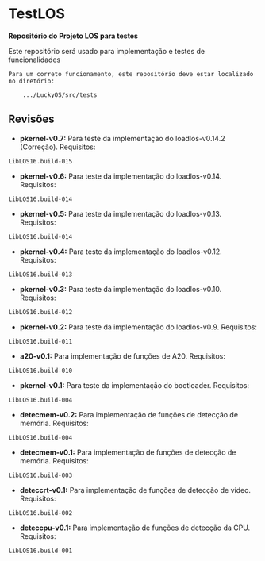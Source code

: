 # TestLOS #
**Repositório do Projeto LOS para testes**

Este repositório será usado para implementação e testes de funcionalidades

```
Para um correto funcionamento, este repositório deve estar localizado no diretório:

	.../LuckyOS/src/tests
```

## Revisões ##

* **pkernel-v0.7:** Para teste da implementação do loadlos-v0.14.2 (Correção).
Requisitos:

```
LibLOS16.build-015
```

* **pkernel-v0.6:** Para teste da implementação do loadlos-v0.14.
Requisitos:

```
LibLOS16.build-014
```

* **pkernel-v0.5:** Para teste da implementação do loadlos-v0.13.
Requisitos:

```
LibLOS16.build-014
```

* **pkernel-v0.4:** Para teste da implementação do loadlos-v0.12.
Requisitos:

```
LibLOS16.build-013
```

* **pkernel-v0.3:** Para teste da implementação do loadlos-v0.10.
Requisitos:

```
LibLOS16.build-012
```

* **pkernel-v0.2:** Para teste da implementação do loadlos-v0.9.
Requisitos:

```
LibLOS16.build-011
```

* **a20-v0.1:** Para implementação de funções de A20.
Requisitos:

```
LibLOS16.build-010
```

* **pkernel-v0.1:** Para teste da implementação do bootloader.
Requisitos:

```
LibLOS16.build-004
```

* **detecmem-v0.2:** Para implementação de funções de detecção de memória.
Requisitos:

```
LibLOS16.build-004
```

* **detecmem-v0.1:** Para implementação de funções de detecção de memória.
Requisitos:

```
LibLOS16.build-003
```

* **deteccrt-v0.1:** Para implementação de funções de detecção de vídeo.
Requisitos:

```
LibLOS16.build-002
```

* **deteccpu-v0.1:** Para implementação de funções de detecção da CPU.
Requisitos:

```
LibLOS16.build-001
```
